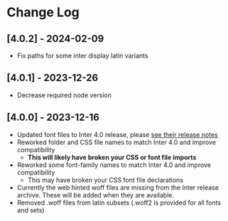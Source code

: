 # Change Log

## [4.0.2] - 2024-02-09

- Fix paths for some inter display latin variants

## [4.0.1] - 2023-12-26

- Decrease required node version

## [4.0.0] - 2023-12-16

- Updated font files to Inter 4.0 release, please [see their release notes](https://github.com/rsms/inter/releases/tag/v4.0)
- Reworked folder and CSS file names to match Inter 4.0 and improve compatibility
  - **This will likely have broken your CSS or font file imports**
- Reworked some font-family names to match Inter 4.0 and improve compatibility
  - This may have broken your CSS font file declarations
- Currently the web hinted woff files are missing from the Inter release archive. These will be added when they are available.
- Removed .woff files from latin subsets (.woff2 is provided for all fonts and sets)
